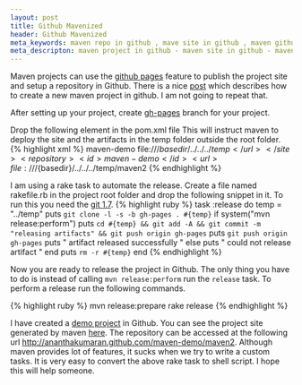 ```yaml
---
layout: post
title: Github Mavenized
header: Github Mavenized
meta_keywords: maven repo in github , mave site in github , maven github , github mavenized , maven project in github
meta_descripton: maven project in github - maven site in github - maven repo in github
---
```


Maven projects can use the [github pages](http://pages.github.com/)
feature to publish the project site and setup a repository in
Github. There is a nice
[post](http://www.sonatype.com/people/2009/09/maven-tips-and-tricks-using-github/)
which describes how to create a new maven project in github. I am not
going to repeat that.



After setting up your project, create
[gh-pages](http://pages.github.com/) branch for your project.

Drop the following element in the pom.xml file This will instruct
maven to deploy the site and the artifacts in the temp folder outside
the root folder.
{% highlight xml %}
  <distributionManagement>
    <site>
      <id>maven-demo</id>
      <url>file:///${basedir}/../../../temp</url>
    </site>
    <repository>
      <id>maven-demo</id>
      <url>file:///${basedir}/../../../temp/maven2</url>
    </repository>
  </distributionManagement>
{% endhighlight %}

I am using a rake task to automate the release. Create a file named
rakefile.rb in the project root folder and drop the following snippet
in it. To run this you need the [git 1.7](http://git-scm.com/).
{% highlight ruby %}
task :release do
  temp = "../temp"
  puts `git clone -l -s -b gh-pages . #{temp}`
  if system("mvn release:perform")
      puts `cd #{temp} && git add -A && git commit -m "releasing artifacts" && git push origin gh-pages`
      puts `git push origin gh-pages`
      puts " artifact released successfully "
  else
    puts " could not release artifact "
  end
  puts `rm -r #{temp}`
end
{% endhighlight %}

Now you are ready to release the project in Github. The only thing you
have to do is instead of calling `mvn release:perform` run the
`release` task. To perform a release run the following commands.

{% highlight ruby %}
mvn release:prepare
rake release
{% endhighlight %}

I have created a
[demo project](http://github.com/ananthakumaran/maven-demo) in
Github. You can see the project site generated by maven
[here](http://ananthakumaran.github.com/maven-demo). The repository
can be accessed at the following url
http://ananthakumaran.github.com/maven-demo/maven2. Although maven
provides lot of features, it sucks when we try to write a custom
tasks. It is very easy to convert the above rake task to shell
script. I hope this will help someone.
